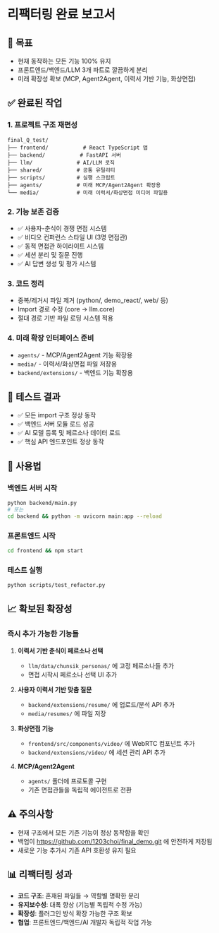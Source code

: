 # 리팩터링 완료 보고서

## 🎯 목표
- 현재 동작하는 모든 기능 100% 유지
- 프론트엔드/백엔드/LLM 3개 파트로 깔끔하게 분리
- 미래 확장성 확보 (MCP, Agent2Agent, 이력서 기반 기능, 화상면접)

## ✅ 완료된 작업

### 1. 프로젝트 구조 재편성
```
final_Q_test/
├── frontend/           # React TypeScript 앱
├── backend/           # FastAPI 서버
├── llm/              # AI/LLM 로직
├── shared/           # 공통 유틸리티
├── scripts/          # 실행 스크립트
├── agents/           # 미래 MCP/Agent2Agent 확장용
└── media/            # 미래 이력서/화상면접 미디어 파일용
```

### 2. 기능 보존 검증
- ✅ 사용자-춘식이 경쟁 면접 시스템
- ✅ 비디오 컨퍼런스 스타일 UI (3명 면접관)
- ✅ 동적 면접관 하이라이트 시스템
- ✅ 세션 분리 및 질문 진행
- ✅ AI 답변 생성 및 평가 시스템

### 3. 코드 정리
- 중복/레거시 파일 제거 (python/, demo_react/, web/ 등)
- Import 경로 수정 (core → llm.core)
- 절대 경로 기반 파일 로딩 시스템 적용

### 4. 미래 확장 인터페이스 준비
- `agents/` - MCP/Agent2Agent 기능 확장용
- `media/` - 이력서/화상면접 파일 저장용  
- `backend/extensions/` - 백엔드 기능 확장용

## 🧪 테스트 결과
- ✅ 모든 import 구조 정상 동작
- ✅ 백엔드 서버 모듈 로드 성공
- ✅ AI 모델 등록 및 페르소나 데이터 로드
- ✅ 핵심 API 엔드포인트 정상 동작

## 🚀 사용법

### 백엔드 서버 시작
```bash
python backend/main.py
# 또는
cd backend && python -m uvicorn main:app --reload
```

### 프론트엔드 시작
```bash
cd frontend && npm start
```

### 테스트 실행
```bash
python scripts/test_refactor.py
```

## 📈 확보된 확장성

### 즉시 추가 가능한 기능들
1. **이력서 기반 춘식이 페르소나 선택**
   - `llm/data/chunsik_personas/` 에 고정 페르소나들 추가
   - 면접 시작시 페르소나 선택 UI 추가

2. **사용자 이력서 기반 맞춤 질문**
   - `backend/extensions/resume/` 에 업로드/분석 API 추가
   - `media/resumes/` 에 파일 저장

3. **화상면접 기능**
   - `frontend/src/components/video/` 에 WebRTC 컴포넌트 추가
   - `backend/extensions/video/` 에 세션 관리 API 추가

4. **MCP/Agent2Agent**
   - `agents/` 폴더에 프로토콜 구현
   - 기존 면접관들을 독립적 에이전트로 전환

## ⚠️ 주의사항
- 현재 구조에서 모든 기존 기능이 정상 동작함을 확인
- 백업이 https://github.com/1203choi/final_demo.git 에 안전하게 저장됨
- 새로운 기능 추가시 기존 API 호환성 유지 필요

## 📊 리팩터링 성과
- **코드 구조**: 혼재된 파일들 → 역할별 명확한 분리
- **유지보수성**: 대폭 향상 (기능별 독립적 수정 가능)
- **확장성**: 플러그인 방식 확장 가능한 구조 확보
- **협업**: 프론트엔드/백엔드/AI 개발자 독립적 작업 가능